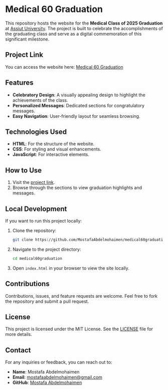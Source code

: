 # Medical 60 Graduation

This repository hosts the website for the **Medical Class of 2025 Graduation** at [Assiut University](https://www.aun.edu.eg/). The project is built to celebrate the accomplishments of the graduating class and serve as a digital commemoration of this significant milestone.

## Project Link
You can access the website here: [Medical 60 Graduation](https://mostafaabdelmohaimen.github.io/medical60graduation/)

## Features
- **Celebratory Design**: A visually appealing design to highlight the achievements of the class.
- **Personalized Messages**: Dedicated sections for congratulatory messages.
- **Easy Navigation**: User-friendly layout for seamless browsing.

## Technologies Used
- **HTML**: For the structure of the website.
- **CSS**: For styling and visual enhancements.
- **JavaScript**: For interactive elements.

## How to Use
1. Visit the [project link](https://mostafaabdelmohaimen.github.io/medical60graduation/).
2. Browse through the sections to view graduation highlights and messages.

## Local Development
If you want to run this project locally:
1. Clone the repository:
   ```bash
   git clone https://github.com/MostafaAbdelmohaimen/medical60graduation.git
   ```
2. Navigate to the project directory:
   ```bash
   cd medical60graduation
   ```
3. Open `index.html` in your browser to view the site locally.

## Contributions
Contributions, issues, and feature requests are welcome. Feel free to fork the repository and submit a pull request.

## License
This project is licensed under the MIT License. See the [LICENSE](LICENSE) file for more details.

## Contact
For any inquiries or feedback, you can reach out to:
- **Name**: Mostafa Abdelmohaimen
- **Email**: [mostafaabdelmohaimen@gmail.com](mailto:mostafaabdelmohaimen@gmail.com)
- **GitHub**: [Mostafa Abdelmohaimen](https://github.com/MostafaAbdelmohaimen)

